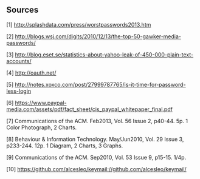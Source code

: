 ## Sources

\[1\] http://splashdata.com/press/worstpasswords2013.htm

\[2\] http://blogs.wsj.com/digits/2010/12/13/the-top-50-gawker-media-passwords/

\[3\] http://blog.eset.se/statistics-about-yahoo-leak-of-450-000-plain-text-accounts/

\[4\] http://oauth.net/

\[5\] http://notes.xoxco.com/post/27999787765/is-it-time-for-password-less-login

\[6\] https://www.paypal-media.com/assets/pdf/fact_sheet/cis_paypal_whitepaper_final.pdf

\[7\] Communications of the ACM. Feb2013, Vol. 56 Issue 2, p40-44. 5p. 1 Color Photograph, 2 Charts.

\[8\] Behaviour & Information Technology. May/Jun2010, Vol. 29 Issue 3, p233-244. 12p. 1 Diagram, 2 Charts, 3 Graphs.

\[9\] Communications of the ACM. Sep2010, Vol. 53 Issue 9, p15-15. 1/4p.

\[10\] https://github.com/alcesleo/keymail://github.com/alcesleo/keymail/
